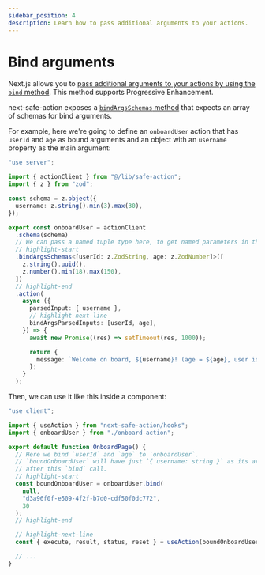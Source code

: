 ```yaml
---
sidebar_position: 4
description: Learn how to pass additional arguments to your actions.
---
```


# Bind arguments

Next.js allows you to [pass additional arguments to your actions by using the `bind` method](https://nextjs.org/docs/app/building-your-application/data-fetching/server-actions-and-mutations#passing-additional-arguments). This method supports Progressive Enhancement.

next-safe-action exposes a [`bindArgsSchemas` method](/docs/define-actions/instance-methods#bindargsschemas) that expects an array of schemas for bind arguments.

For example, here we're going to define an `onboardUser` action that has `userId` and `age` as bound arguments and an object with an `username` property as the main argument:

```typescript title="src/app/onboard-action.ts"
"use server";

import { actionClient } from "@/lib/safe-action";
import { z } from "zod";

const schema = z.object({
  username: z.string().min(3).max(30),
});

export const onboardUser = actionClient
  .schema(schema)
  // We can pass a named tuple type here, to get named parameters in the final function.
  // highlight-start
  .bindArgsSchemas<[userId: z.ZodString, age: z.ZodNumber]>([
    z.string().uuid(),
    z.number().min(18).max(150),
  ])
  // highlight-end
  .action(
    async ({
      parsedInput: { username },
      // highlight-next-line
      bindArgsParsedInputs: [userId, age],
    }) => {
      await new Promise((res) => setTimeout(res, 1000));

      return {
        message: `Welcome on board, ${username}! (age = ${age}, user id = ${userId})`,
      };
    }
  );
```

Then, we can use it like this inside a component:

```typescript title="src/app/onboard/page.tsx"
"use client";

import { useAction } from "next-safe-action/hooks";
import { onboardUser } from "./onboard-action";

export default function OnboardPage() {
  // Here we bind `userId` and `age` to `onboardUser`.
  // `boundOnboardUser` will have just `{ username: string }` as its argument,
  // after this `bind` call.
  // highlight-start
  const boundOnboardUser = onboardUser.bind(
    null,
    "d3a96f0f-e509-4f2f-b7d0-cdf50f0dc772",
    30
  );
  // highlight-end

  // highlight-next-line
  const { execute, result, status, reset } = useAction(boundOnboardUser);

  // ...
}
```
